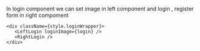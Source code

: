 In login component we can set image in left component and login , register form in right compoment
```
<div className={style.loginWrapper}>
   <LeftLogin loginImage={login} />
   <RightLogin />
</div>
```
